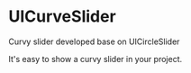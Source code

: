 UICurveSlider
=============

Curvy slider developed base on UICircleSlider

It's easy to show a curvy slider in your project.

